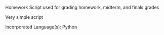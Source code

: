 Homework Script used for grading homework, midterm, and finals grades

Very simple script 

Incorporated Language(s):
Python
